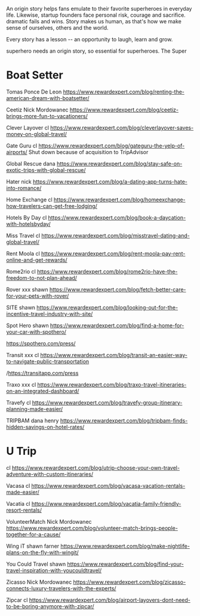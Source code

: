 An origin story helps fans emulate to their favorite superheroes in everyday life. Likewise, startup founders face personal risk, courage and sacrifice. dramatic fails and wins. Story makes us human, as that's how we make sense of ourselves, others and the world.

Every story has a lesson -- an opportunity to laugh, learn and grow.  


 

superhero needs an origin story, so   essential for superheroes. The Super




# Boat Setter
Tomas Ponce De Leon
https://www.rewardexpert.com/blog/renting-the-american-dream-with-boatsetter/

Ceetiz
Nick Mordowanec
https://www.rewardexpert.com/blog/ceetiz-brings-more-fun-to-vacationers/

Clever Layover 
cl
https://www.rewardexpert.com/blog/cleverlayover-saves-money-on-global-travel/

Gate Guru
cl
https://www.rewardexpert.com/blog/gateguru-the-yelp-of-airports/
Shut down because of acquisition to TripAdvisor

Global Rescue
dana
https://www.rewardexpert.com/blog/stay-safe-on-exotic-trips-with-global-rescue/

Hater
nick
https://www.rewardexpert.com/blog/a-dating-app-turns-hate-into-romance/

Home Exchange
cl
https://www.rewardexpert.com/blog/homeexchange-how-travelers-can-get-free-lodging/

Hotels By Day
cl
https://www.rewardexpert.com/blog/book-a-daycation-with-hotelsbyday/

Miss Travel
cl
https://www.rewardexpert.com/blog/misstravel-dating-and-global-travel/

Rent Moola
cl
https://www.rewardexpert.com/blog/rent-moola-pay-rent-online-and-get-rewards/

Rome2rio
cl
https://www.rewardexpert.com/blog/rome2rio-have-the-freedom-to-not-plan-ahead/

Rover xxx
shawn
https://www.rewardexpert.com/blog/fetch-better-care-for-your-pets-with-rover/

SITE
shawn
https://www.rewardexpert.com/blog/looking-out-for-the-incentive-travel-industry-with-site/

Spot Hero
shawn
https://www.rewardexpert.com/blog/find-a-home-for-your-car-with-spothero/

https://spothero.com/press/

Transit  xxx
cl
https://www.rewardexpert.com/blog/transit-an-easier-way-to-navigate-public-transportation

/https://transitapp.com/press

Traxo xxx
cl
https://www.rewardexpert.com/blog/traxo-travel-itineraries-on-an-integrated-dashboard/

Travefy
cl
https://www.rewardexpert.com/blog/travefy-group-itinerary-planning-made-easier/

TRIPBAM
dana henry
https://www.rewardexpert.com/blog/tripbam-finds-hidden-savings-on-hotel-rates/

# U Trip
cl
https://www.rewardexpert.com/blog/utrip-choose-your-own-travel-adventure-with-custom-itineraries/

Vacasa
cl
https://www.rewardexpert.com/blog/vacasa-vacation-rentals-made-easier/

Vacatia
cl
https://www.rewardexpert.com/blog/vacatia-family-friendly-resort-rentals/

VolunteerMatch
Nick Mordowanec
https://www.rewardexpert.com/blog/volunteer-match-brings-people-together-for-a-cause/

Wing iT
shawn farner
https://www.rewardexpert.com/blog/make-nightlife-plans-on-the-fly-with-wingit/

You Could Travel
shawn
https://www.rewardexpert.com/blog/find-your-travel-inspiration-with-youcouldtravel/

Zicasso
Nick Mordowanec
https://www.rewardexpert.com/blog/zicasso-connects-luxury-travelers-with-the-experts/

Zipcar
cl
https://www.rewardexpert.com/blog/airport-layovers-dont-need-to-be-boring-anymore-with-zipcar/



